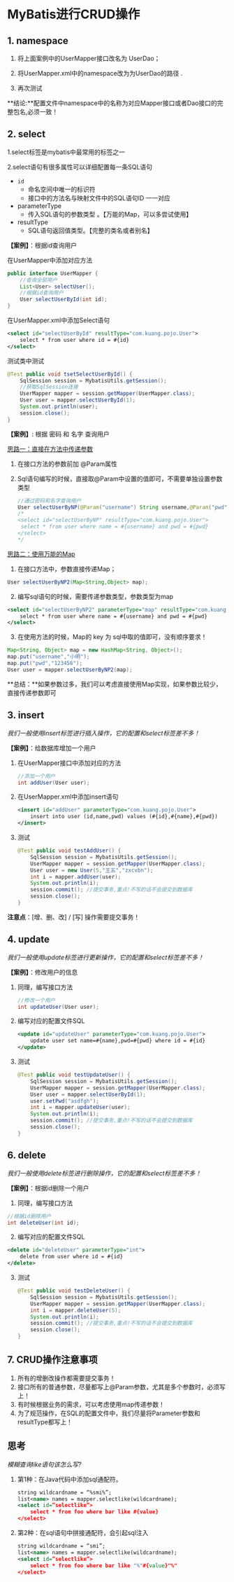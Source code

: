 # MyBatis进行CRUD操作

## 1. namespace

1. 将上面案例中的UserMapper接口改名为 UserDao； 

2. 将UserMapper.xml中的namespace改为为UserDao的路径 .
3. 再次测试

**结论:**配置文件中namespace中的名称为对应Mapper接口或者Dao接口的完整包名,必须一致！

## 2. select

1.select标签是mybatis中最常用的标签之一

2.select语句有很多属性可以详细配置每一条SQL语句

- `id` 
  - 命名空间中唯一的标识符
  - 接口中的方法名与映射文件中的SQL语句ID 一一对应
- parameterType
  - 传入SQL语句的参数类型 。【万能的Map，可以多尝试使用】
- resultType
  - SQL语句返回值类型。【完整的类名或者别名】

**【案例】**：根据id查询用户

在UserMapper中添加对应方法

```java
public interface UserMapper { 
    //查询全部用户 
    List<User> selectUser(); 
    //根据id查询用户 
    User selectUserById(int id); 
}
```

 在UserMapper.xml中添加Select语句

```xml
<select id="selectUserById" resultType="com.kuang.pojo.User"> 
    select * from user where id = #{id} 
</select>
```

 测试类中测试

```java
@Test public void tsetSelectUserById() { 
    SqlSession session = MybatisUtils.getSession(); 
    //获取SqlSession连接 
    UserMapper mapper = session.getMapper(UserMapper.class); 
    User user = mapper.selectUserById(1); 
    System.out.println(user); 
    session.close(); 
}
```

**【案例】**: 根据 密码 和 名字 查询用户

<u>思路一：直接在方法中传递参数</u>

1. 在接口方法的参数前加 @Param属性

2. Sql语句编写的时候，直接取@Param中设置的值即可，不需要单独设置参数类型

   ```java
   //通过密码和名字查询用户 
   User selectUserByNP(@Param("username") String username,@Param("pwd") String pwd); 
   /* 
   <select id="selectUserByNP" resultType="com.kuang.pojo.User"> 
   	select * from user where name = #{username} and pwd = #{pwd} 
   </select> 
   */
   ```

<u>思路二：使用万能的Map</u>

1.  在接口方法中，参数直接传递Map； 

   ```java
   User selectUserByNP2(Map<String,Object> map);
   ```

2.  编写sql语句的时候，需要传递参数类型，参数类型为map

   ```xml
   <select id="selectUserByNP2" parameterType="map" resultType="com.kuang.pojo.User"> 
       select * from user where name = #{username} and pwd = #{pwd} 
   </select>
   ```

3.  在使用方法的时候，Map的 key 为 sql中取的值即可，没有顺序要求！

   ```java
   Map<String, Object> map = new HashMap<String, Object>(); 
   map.put("username","小明"); 
   map.put("pwd","123456"); 
   User user = mapper.selectUserByNP2(map);
   ```



**总结：**如果参数过多，我们可以考虑直接使用Map实现，如果参数比较少，直接传递参数即可

## 3. insert

*我们一般使用insert标签进行插入操作，它的配置和select标签差不多！*

**【案例】**：给数据库增加一个用户

1. 在UserMapper接口中添加对应的方法

   ```java
   //添加一个用户 
   int addUser(User user);
   ```

2. 在UserMapper.xml中添加insert语句

   ```xml
   <insert id="addUser" parameterType="com.kuang.pojo.User"> 
       insert into user (id,name,pwd) values (#{id},#{name},#{pwd}) 
   </insert>
   ```

3. 测试

   ```java
   @Test public void testAddUser() { 
       SqlSession session = MybatisUtils.getSession(); 
       UserMapper mapper = session.getMapper(UserMapper.class); 
       User user = new User(5,"王五","zxcvbn"); 
       int i = mapper.addUser(user); 
       System.out.println(i); 
       session.commit(); //提交事务,重点!不写的话不会提交到数据库 
       session.close(); 
   }
   ```

**注意点**：[增、删、改] / [写] 操作需要提交事务！



## 4. update

*我们一般使用update标签进行更新操作，它的配置和select标签差不多！*

**【案例】**：修改用户的信息

1. 同理，编写接口方法

   ```java
   //修改一个用户 
   int updateUser(User user);
   ```

2. 编写对应的配置文件SQL

   ```xml
   <update id="updateUser" parameterType="com.kuang.pojo.User"> 
       update user set name=#{name},pwd=#{pwd} where id = #{id} 
   </update>
   ```

3. 测试

   ```java
   @Test public void testUpdateUser() { 
       SqlSession session = MybatisUtils.getSession(); 
       UserMapper mapper = session.getMapper(UserMapper.class); 
       User user = mapper.selectUserById(1); 
       user.setPwd("asdfgh"); 
       int i = mapper.updateUser(user); 
       System.out.println(i); 
       session.commit(); //提交事务,重点!不写的话不会提交到数据库 
       session.close(); 
   }
   ```

   



## 6. delete

*我们一般使用delete标签进行删除操作，它的配置和select标签差不多！*

**【案例】**：根据id删除一个用户

1.  同理，编写接口方法

   ```java
   //根据id删除用户 
   int deleteUser(int id);
   ```

2.  编写对应的配置文件SQL

   ```xml
   <delete id="deleteUser" parameterType="int"> 
       delete from user where id = #{id} 
   </delete>
   ```

3. 测试

   ```java
   @Test public void testDeleteUser() { 
       SqlSession session = MybatisUtils.getSession(); 
       UserMapper mapper = session.getMapper(UserMapper.class); 
       int i = mapper.deleteUser(5); 
       System.out.println(i); 
       session.commit(); //提交事务,重点!不写的话不会提交到数据库 
       session.close(); 
   }
   ```

## 7. CRUD操作注意事项

1. 所有的增删改操作都需要提交事务！
2. 接口所有的普通参数，尽量都写上@Param参数，尤其是多个参数时，必须写上！
3. 有时候根据业务的需求，可以考虑使用map传递参数！
4. 为了规范操作，在SQL的配置文件中，我们尽量将Parameter参数和resultType都写上！



## 思考

*模糊查询like语句该怎么写?*

1. 第1种：在Java代码中添加sql通配符。

   ```xml
   string wildcardname = “%smi%”; 
   list<name> names = mapper.selectlike(wildcardname); 
   <select id=”selectlike”> 
       select * from foo where bar like #{value} 
   </select>
   ```

2. 第2种：在sql语句中拼接通配符，会引起sql注入

   ```xml
   string wildcardname = “smi”; 
   list<name> names = mapper.selectlike(wildcardname); 
   <select id=”selectlike”> 
       select * from foo where bar like "%"#{value}"%" 
   </select>
   ```

   